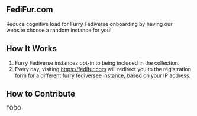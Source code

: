 ## FediFur.com

Reduce cognitive load for Furry Fediverse onboarding by having our website choose a random instance for you!

## How It Works

1. Furry Fediverse instances opt-in to being included in the collection.
2. Every day, visiting https://fedifur.com will redirect you to the registration form for a different furry fediversee
   instance, based on your IP address.

## How to Contribute

TODO


